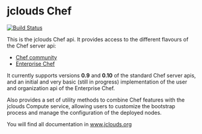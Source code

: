 jclouds Chef
============

[![Build Status](https://jclouds.ci.cloudbees.com/buildStatus/icon?job=jclouds-chef)](https://jclouds.ci.cloudbees.com/job/jclouds-chef/)

This is the jclouds Chef api. It provides access to the different flavours of the Chef server api:

* [Chef community](http://www.opscode.com/chef/)
* [Enterprise Chef](http://www.opscode.com/enterprise-chef/)

It currently supports versions **0.9** and **0.10** of the standard Chef server apis, and an initial
and very basic (still in progress) implementation of the user and organization api of the Enterprise Chef.

Also provides a set of utility methods to combine Chef features with the jclouds Compute service, allowing
users to customize the bootstrap process and manage the configuration of the deployed nodes.

You will find all documentation in www.jclouds.org

